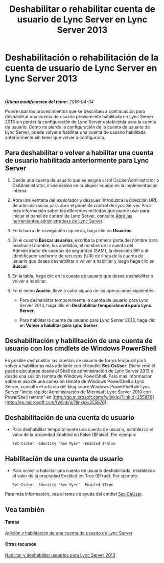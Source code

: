 ﻿---
title: Deshabilitar o rehabilitar cuenta de usuario de Lync Server en Lync Server 2013
TOCTitle: Deshabilitación o rehabilitación de la cuenta de usuario de Lync Server en Lync Server 2013
ms:assetid: 12497d00-f665-4a97-be68-854c5a8be4fc
ms:mtpsurl: https://technet.microsoft.com/es-es/library/Gg429696(v=OCS.15)
ms:contentKeyID: 48274483
ms.date: 01/07/2017
mtps_version: v=OCS.15
ms.translationtype: HT
---

# Deshabilitación o rehabilitación de la cuenta de usuario de Lync Server en Lync Server 2013

 

_**Última modificación del tema:** 2016-04-04_

Puede usar los procedimientos que se describen a continuación para deshabilitar una cuenta de usuario previamente habilitada en Lync Server 2013 sin perder la configuración de Lync Server establecida para la cuenta de usuario. Como no pierde la configuración de la cuenta de usuario de Lync Server, puede volver a habilitar una cuenta de usuario habilitada anteriormente sin tener que volver a configurarla.

## Para deshabilitar o volver a habilitar una cuenta de usuario habilitada anteriormente para Lync Server

1.  Desde una cuenta de usuario que se asigne al rol CsUserAdministrator o CsAdministrator, inicie sesión en cualquier equipo en la implementación interna.

2.  Abra una ventana del explorador y después introduzca la dirección URL de administración para abrir el panel de control de Lync Server. Para más información sobre los diferentes métodos que puede usar para iniciar el panel de control de Lync Server, consulte [Abrir las herramientas administrativas de Lync Server](lync-server-2013-open-lync-server-administrative-tools.md).

3.  En la barra de navegación izquierda, haga clic en **Usuarios**.

4.  En el cuadro **Buscar usuarios**, escriba la primera parte del nombre para mostrar el nombre, los apellidos, el nombre de la cuenta del Administrador de cuentas de seguridad (SAM), la dirección SIP o el identificador uniforme de recursos (URI) de línea de la cuenta de usuario que desee deshabilitar o volver a habilitar y luego haga clic en **Buscar**.

5.  En la tabla, haga clic en la cuenta de usuario que desee deshabilitar o volver a habilitar.

6.  En el menú **Acción**, lleve a cabo alguna de las operaciones siguientes:
    
      - Para deshabilitar temporalmente la cuenta de usuario para Lync Server 2013, haga clic en **Deshabilitar temporalmente para Lync Server**.
    
      - Para habilitar la cuenta de usuario para Lync Server 2013, haga clic en **Volver a habilitar para Lync Server**.

## Deshabilitación y habilitación de una cuenta de usuario con los cmdlets de Windows PowerShell

Es posible deshabilitar las cuentas de usuario de forma temporal para volver a habilitarlas más adelante con el cmdlet **Set-CsUser**. Dicho cmdlet puede ejecutarse desde el Shell de administración de Lync Server 2013 o desde una sesión remota de Windows PowerShell. Para más información sobre el uso de una conexión remota de Windows PowerShell a Lync Server, consulte el artículo del blog sobre Windows PowerShell de Lync Server "Inicio rápido: Administración de Microsoft Lync Server 2010 con PowerShell remoto" en [http://go.microsoft.com/fwlink/p/?linkId=255876](http://go.microsoft.com/fwlink/p/?linkid=255876).

## Deshabilitación de una cuenta de usuario

  - Para deshabilitar temporalmente una cuenta de usuario, establezca el valor de la propiedad Enabled en False ($False). Por ejemplo:
    
        Set-CsUser -Identity "Ken Myer" -Enabled $False

## Habilitación de una cuenta de usuario

  - Para volver a habilitar una cuenta de usuario deshabilitada, establezca el valor de la propiedad Enabled en True ($True). Por ejemplo:
    
        Set-CsUser -Identity "Ken Myer" -Enabled $True

Para más información, vea el tema de ayuda del cmdlet [Set-CsUser](https://docs.microsoft.com/en-us/powershell/module/skype/Set-CsUser).

## Vea también

#### Tareas

[Adición y habilitación de una cuenta de usuario de Lync Server](lync-server-2013-add-and-enable-user-account-for-lync-server.md)  

#### Otros recursos

[Habilitar y deshabilitar usuarios para Lync Server 2013](lync-server-2013-enabling-and-disabling-users-for-lync-server.md)

